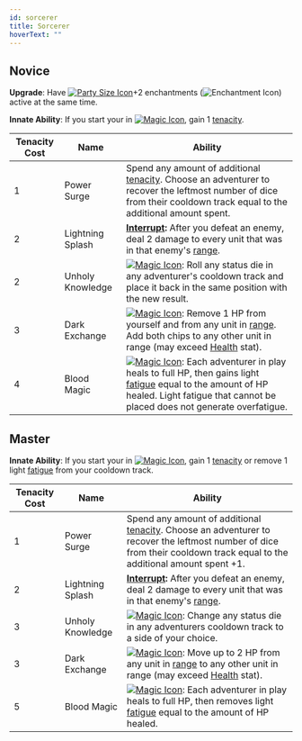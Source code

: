 ```yaml
---
id: sorcerer
title: Sorcerer
hoverText: ""
---
```


## Novice

**Upgrade**: Have [<img src="/icons/party-size.svg" alt="Party Size Icon" class="icon-svg" />](/docs/all/other/party-size)+2 enchantments (<img src="/icons/enchantment.svg" alt="Enchantment Icon" class="icon-svg" />) active at the same time.

**Innate Ability**: If you start your in [<img src="/icons/magic.svg" alt="Magic Icon" class="icon-svg" />](/docs/all/battle-forms/magic), gain 1 [tenacity](/docs/all/other/tenacity).

| Tenacity Cost | Name | Ability |
|-----------|-------|-------|
| 1 | Power Surge | Spend any amount of additional [tenacity](/docs/all/other/tenacity). Choose an adventurer to recover the leftmost number of dice from their cooldown track equal to the additional amount spent. |
| 2 | Lightning Splash | **[Interrupt](/docs/all/other/interrupt):** After you defeat an enemy, deal 2 damage to every unit that was in that enemy's [range](/docs/all/other/range).  |
| 2 | Unholy Knowledge | [<img src="/icons/magic.svg" alt="Magic Icon" class="icon-svg" />](/docs/all/battle-forms/magic): Roll any status die in any adventurer's cooldown track and place it back in the same position with the new result. |
| 3 | Dark Exchange | [<img src="/icons/magic.svg" alt="Magic Icon" class="icon-svg" />](/docs/all/battle-forms/magic): Remove 1 HP from yourself and from any unit in [range](/docs/all/other/range). Add both chips to any other unit in range (may exceed [Health](/docs/all/stats/health) stat). |
| 4 | Blood Magic | [<img src="/icons/magic.svg" alt="Magic Icon" class="icon-svg" />](/docs/all/battle-forms/magic): Each adventurer in play heals to full HP, then gains light [fatigue](/docs/all/other/fatigue) equal to the amount of HP healed. Light fatigue that cannot be placed does not generate overfatigue. |

## Master

**Innate Ability**: If you start your in [<img src="/icons/magic.svg" alt="Magic Icon" class="icon-svg" />](/docs/all/battle-forms/magic), gain 1 [tenacity](/docs/all/other/tenacity) or remove 1 light [fatigue](/docs/all/other/fatigue) from your cooldown track.

| Tenacity Cost | Name | Ability |
|-----------|-------|-------|
| 1 | Power Surge | Spend any amount of additional [tenacity](/docs/all/other/tenacity). Choose an adventurer to recover the leftmost number of dice from their cooldown track equal to the additional amount spent +1. |
| 2 | Lightning Splash | **[Interrupt](/docs/all/other/interrupt):** After you defeat an enemy, deal 2 damage to every unit that was in that enemy's [range](/docs/all/other/range).  |
| 3 | Unholy Knowledge | [<img src="/icons/magic.svg" alt="Magic Icon" class="icon-svg" />](/docs/all/battle-forms/magic): Change any status die in any adventurers cooldown track to a side of your choice. |
| 3 | Dark Exchange | [<img src="/icons/magic.svg" alt="Magic Icon" class="icon-svg" />](/docs/all/battle-forms/magic): Move up to 2 HP from any unit in [range](/docs/all/other/range) to any other unit in range (may exceed [Health](/docs/all/stats/health) stat). |
| 5 | Blood Magic | [<img src="/icons/magic.svg" alt="Magic Icon" class="icon-svg" />](/docs/all/battle-forms/magic): Each adventurer in play heals to full HP, then removes light [fatigue](/docs/all/other/fatigue) equal to the amount of HP healed. |

